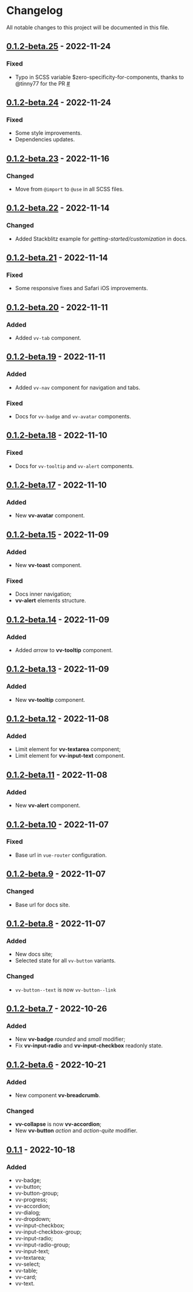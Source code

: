 # Changelog

All notable changes to this project will be documented in this file.

## [0.1.2-beta.25] - 2022-11-24

### Fixed

-  Typo in SCSS variable $zero-specificity-for-components, thanks to @tinny77 for the PR [#](https://github.com/volverjs/style/pull/2)

## [0.1.2-beta.24] - 2022-11-24

### Fixed

-  Some style improvements.
-  Dependencies updates.

## [0.1.2-beta.23] - 2022-11-16

### Changed

-  Move from `@import` to `@use` in all SCSS files.

## [0.1.2-beta.22] - 2022-11-14

### Changed

-  Added Stackblitz example for *getting-started/customization* in docs.

## [0.1.2-beta.21] - 2022-11-14

### Fixed

-  Some responsive fixes and Safari iOS improvements.

## [0.1.2-beta.20] - 2022-11-11

### Added

-   Added `vv-tab` component.

## [0.1.2-beta.19] - 2022-11-11

### Added

-   Added `vv-nav` component for navigation and tabs.

### Fixed

-   Docs for `vv-badge` and `vv-avatar` components.

## [0.1.2-beta.18] - 2022-11-10

### Fixed

-   Docs for `vv-tooltip` and `vv-alert` components.

## [0.1.2-beta.17] - 2022-11-10

### Added

-   New **vv-avatar** component.

## [0.1.2-beta.15] - 2022-11-09

### Added

-   New **vv-toast** component.

### Fixed

-   Docs inner navigation;
-   **vv-alert** elements structure.

## [0.1.2-beta.14] - 2022-11-09

### Added

-   Added _arrow_ to **vv-tooltip** component.

## [0.1.2-beta.13] - 2022-11-09

### Added

-   New **vv-tooltip** component.

## [0.1.2-beta.12] - 2022-11-08

### Added

-   Limit element for **vv-textarea** component;
-   Limit element for **vv-input-text** component.

## [0.1.2-beta.11] - 2022-11-08

### Added

-   New **vv-alert** component.

## [0.1.2-beta.10] - 2022-11-07

### Fixed

-   Base url in `vue-router` configuration.

## [0.1.2-beta.9] - 2022-11-07

### Changed

-   Base url for docs site.

## [0.1.2-beta.8] - 2022-11-07

### Added

-   New docs site;
-   Selected state for all `vv-button` variants.

### Changed

-   `vv-button--text` is now `vv-button--link`

## [0.1.2-beta.7] - 2022-10-26

### Added

-   New **vv-badge** _rounded_ and _small_ modifier;
-   Fix **vv-input-radio** and **vv-input-checkbox** readonly state.

## [0.1.2-beta.6] - 2022-10-21

### Added

-   New component **vv-breadcrumb**.

### Changed

-   **vv-collapse** is now **vv-accordion**;
-   New **vv-button** _action_ and _action-quite_ modifier.

## [0.1.1] - 2022-10-18

### Added

-   vv-badge;
-   vv-button;
-   vv-button-group;
-   vv-progress;
-   vv-accordion;
-   vv-dialog;
-   vv-dropdown;
-   vv-input-checkbox;
-   vv-input-checkbox-group;
-   vv-input-radio;
-   vv-input-radio-group;
-   vv-input-text;
-   vv-textarea;
-   vv-select;
-   vv-table;
-   vv-card;
-   vv-text.

[0.1.2-beta.25]: https://github.com/volverjs/style/compare/v0.1.2-beta.24...v0.1.2-beta.25
[0.1.2-beta.24]: https://github.com/volverjs/style/compare/v0.1.2-beta.23...v0.1.2-beta.24
[0.1.2-beta.23]: https://github.com/volverjs/style/compare/v0.1.2-beta.22...v0.1.2-beta.23
[0.1.2-beta.22]: https://github.com/volverjs/style/compare/v0.1.2-beta.21...v0.1.2-beta.22
[0.1.2-beta.21]: https://github.com/volverjs/style/compare/v0.1.2-beta.20...v0.1.2-beta.21
[0.1.2-beta.20]: https://github.com/volverjs/style/compare/v0.1.2-beta.19...v0.1.2-beta.20
[0.1.2-beta.19]: https://github.com/volverjs/style/compare/v0.1.2-beta.18...v0.1.2-beta.19
[0.1.2-beta.18]: https://github.com/volverjs/style/compare/v0.1.2-beta.17...v0.1.2-beta.18
[0.1.2-beta.17]: https://github.com/volverjs/style/compare/v0.1.2-beta.16...v0.1.2-beta.17
[0.1.2-beta.16]: https://github.com/volverjs/style/compare/v0.1.2-beta.15...v0.1.2-beta.16
[0.1.2-beta.15]: https://github.com/volverjs/style/compare/v0.1.2-beta.14...v0.1.2-beta.15
[0.1.2-beta.14]: https://github.com/volverjs/style/compare/v0.1.2-beta.13...v0.1.2-beta.14
[0.1.2-beta.13]: https://github.com/volverjs/style/compare/v0.1.2-beta.12...v0.1.2-beta.13
[0.1.2-beta.12]: https://github.com/volverjs/style/compare/v0.1.2-beta.11...v0.1.2-beta.12
[0.1.2-beta.11]: https://github.com/volverjs/style/compare/v0.1.2-beta.10...v0.1.2-beta.11
[0.1.2-beta.10]: https://github.com/volverjs/style/compare/v0.1.2-beta.9...v0.1.2-beta.10
[0.1.2-beta.9]: https://github.com/volverjs/style/compare/v0.1.2-beta.8...v0.1.2-beta.9
[0.1.2-beta.8]: https://github.com/volverjs/style/compare/v0.1.2-beta.7...v0.1.2-beta.8
[0.1.2-beta.7]: https://github.com/volverjs/style/compare/v0.1.2-beta.6...v0.1.2-beta.7
[0.1.2-beta.6]: https://github.com/volverjs/style/compare/v0.1.2-beta.5...v0.1.2-beta.6
[0.1.1]: https://github.com/volverjs/style/compare/v0.1.0...v0.1.1
